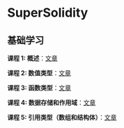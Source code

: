 # SuperSolidity

## 基础学习

**课程 1: 概述**：[文章](https://mirror.xyz/0x4568b760c55FAEA0129139b863124f19962B9cDE/oULnwT0WHFznZKwqVuCqIJEyIbBUAZkEFbVZSJby_W8)

**课程 2: 数值类型**：[文章](https://mirror.xyz/0x4568b760c55FAEA0129139b863124f19962B9cDE/12W4SxP-1YufUt3IIYrYVE4PJCT-zkJKJPWqtNRP_D4)

**课程 3: 函数类型**：[文章](https://mirror.xyz/0x4568b760c55FAEA0129139b863124f19962B9cDE/sig3lb3XWtT9Kl1XEp_r5_HBNlDqFFogPBYY1R0Fdhs)

**课程 4: 数据存储和作用域**：[文章](https://mirror.xyz/0x4568b760c55FAEA0129139b863124f19962B9cDE/HsM813UIJ3ziPaPe_lyq7ayYqqyIgdMJrNmtvE0xg5Q)

**课程 5: 引用类型（数组和结构体）**：[文章](https://mirror.xyz/0x4568b760c55FAEA0129139b863124f19962B9cDE/jN2aFOLRWS7IsLLU1a2b7f4A8TXODiXXOLK2r08g-7I)
